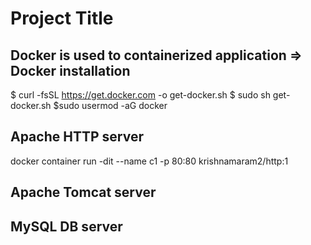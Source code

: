 # Project Title
Docker is used to containerized application
=>
Docker installation
---------------------------
$ curl -fsSL https://get.docker.com -o get-docker.sh
$ sudo sh get-docker.sh
$sudo usermod -aG docker <your-user>


Apache HTTP server
------------------------
docker container run -dit --name c1 -p 80:80 krishnamaram2/http:1


Apache Tomcat server
-------------------------


MySQL DB server
---------------------
